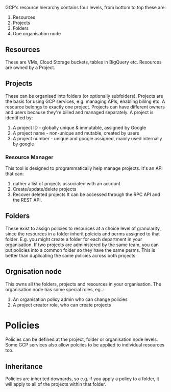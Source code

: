 GCP's resource hierarchy contains four levels, from bottom to top these are:
1. Resources
1. Projects
1. Folders
1. One organisation node

## Resources
These are VMs, Cloud Storage buckets, tables in BigQuery etc.
Resources are owned by a Project.

## Projects
These can be organised into folders (or optionally subfolders).
Projects are the basis for using GCP services, e.g. managing APIs, enabling bililng etc.
A resource belongs to exactly one project.
Projects can have different owners and users because they're billed and managed separately.
A project is identified by:
1. A project ID - globally unique & immutable, assigned by Google
1. A project name - non-unique and mutable, created by users
1. A project number - unique and google assigned, mainly used internally by google

### Resource Manager
This tool is designed to programmatically help manage projects. 
It's an API that can:
1. gather a list of projects associated with an account
1. Create/update/delete projects
1. Recover deleted projects
It can be accessed through the RPC API and the REST API.

## Folders
These exist to assign policies to resources at a choice level of granularity, since the resources in a folder inherit polcieis and perms assigned to that folder.
E.g. you might create a folder for each department in your organisation.
If two projects are administered by the same team, you can put policies into a common folder so they have the same perms. This is better than duplicating the same policies across both projects.

## Orgnisation node
This owns all the folders, projects and resources in your organisation.
The organisation node has some special roles, eg..:
1. An organisation policy admin who can change policies
1. A project creator role, who can create projects

# Policies
Policies can be defined at the project, folder or organisation node levels.
Some GCP services also allow polciies to be applied to individual resources too.

## Inheritance
Policies are inherited downards, so e.g. if you apply a policy to a folder, it will apply to all of the projects within that folder.

